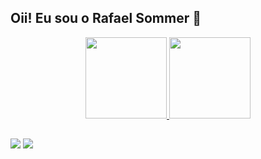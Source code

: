 ## Oii! Eu sou o Rafael Sommer 👋

<div align="center">
  <a href="https://github.com/rafaelsommerk">
  <img height="130em" src="https://github-readme-stats.vercel.app/api?username=rafaelsommerk&show_icons=true&theme=chartreuse-dark&include_all_commits=true&count_private=true"/>
  <img height="130em" src="https://github-readme-stats.vercel.app/api/top-langs/?username=rafaelsommerk&layout=compact&langs_count=7&theme=chartreuse-dark"/>
</div>
  
  ##
 
<div> 
  <a href="https://www.instagram.com/rafaelsommerk" target="_blank"><img src="https://img.shields.io/badge/-Instagram-%23E4405F?style=for-the-badge&logo=instagram&logoColor=white" target="_blank"></a>
  <a href = "mailto:sommerkunzler@gmail.com"><img src="https://img.shields.io/badge/-Gmail-%23333?style=for-the-badge&logo=gmail&logoColor=white" target="_blank"></a>
 
</div>
